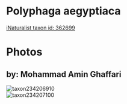 
Polyphaga aegyptiaca
====================
  
[iNaturalist taxon id: 362699](https://www.inaturalist.org/taxa/362699)
# Photos

## by: Mohammad Amin Ghaffari
  
![taxon234206910](https://inaturalist-open-data.s3.amazonaws.com/photos/251017892/medium.jpg)  
![taxon234207100](https://inaturalist-open-data.s3.amazonaws.com/photos/251018242/medium.jpg)
